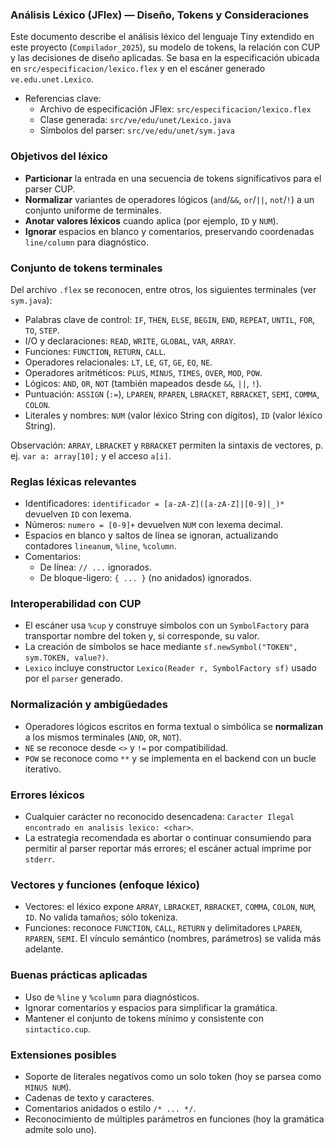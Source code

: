 ### Análisis Léxico (JFlex) — Diseño, Tokens y Consideraciones

Este documento describe el análisis léxico del lenguaje Tiny extendido en este proyecto (`Compilador_2025`), su modelo de tokens, la relación con CUP y las decisiones de diseño aplicadas. Se basa en la especificación ubicada en `src/especificacion/lexico.flex` y en el escáner generado `ve.edu.unet.Lexico`.

- Referencias clave:
  - Archivo de especificación JFlex: `src/especificacion/lexico.flex`
  - Clase generada: `src/ve/edu/unet/Lexico.java`
  - Símbolos del parser: `src/ve/edu/unet/sym.java`

### Objetivos del léxico
- **Particionar** la entrada en una secuencia de tokens significativos para el parser CUP.
- **Normalizar** variantes de operadores lógicos (`and`/`&&`, `or`/`||`, `not`/`!`) a un conjunto uniforme de terminales.
- **Anotar valores léxicos** cuando aplica (por ejemplo, `ID` y `NUM`).
- **Ignorar** espacios en blanco y comentarios, preservando coordenadas `line/column` para diagnóstico.

### Conjunto de tokens terminales
Del archivo `.flex` se reconocen, entre otros, los siguientes terminales (ver `sym.java`):
- Palabras clave de control: `IF`, `THEN`, `ELSE`, `BEGIN`, `END`, `REPEAT`, `UNTIL`, `FOR`, `TO`, `STEP`.
- I/O y declaraciones: `READ`, `WRITE`, `GLOBAL`, `VAR`, `ARRAY`.
- Funciones: `FUNCTION`, `RETURN`, `CALL`.
- Operadores relacionales: `LT`, `LE`, `GT`, `GE`, `EQ`, `NE`.
- Operadores aritméticos: `PLUS`, `MINUS`, `TIMES`, `OVER`, `MOD`, `POW`.
- Lógicos: `AND`, `OR`, `NOT` (también mapeados desde `&&`, `||`, `!`).
- Puntuación: `ASSIGN` (`:=`), `LPAREN`, `RPAREN`, `LBRACKET`, `RBRACKET`, `SEMI`, `COMMA`, `COLON`.
- Literales y nombres: `NUM` (valor léxico String con dígitos), `ID` (valor léxico String).

Observación: `ARRAY`, `LBRACKET` y `RBRACKET` permiten la sintaxis de vectores, p. ej. `var a: array[10];` y el acceso `a[i]`.

### Reglas léxicas relevantes
- Identificadores: `identificador = [a-zA-Z]([a-zA-Z]|[0-9]|_)*` devuelven `ID` con lexema.
- Números: `numero = [0-9]+` devuelven `NUM` con lexema decimal.
- Espacios en blanco y saltos de línea se ignoran, actualizando contadores `lineanum`, `%line`, `%column`.
- Comentarios:
  - De línea: `// ...` ignorados.
  - De bloque-ligero: `{ ... }` (no anidados) ignorados.

### Interoperabilidad con CUP
- El escáner usa `%cup` y construye símbolos con un `SymbolFactory` para transportar nombre del token y, si corresponde, su valor.
- La creación de símbolos se hace mediante `sf.newSymbol("TOKEN", sym.TOKEN, value?)`.
- `Lexico` incluye constructor `Lexico(Reader r, SymbolFactory sf)` usado por el `parser` generado.

### Normalización y ambigüedades
- Operadores lógicos escritos en forma textual o simbólica se **normalizan** a los mismos terminales (`AND`, `OR`, `NOT`).
- `NE` se reconoce desde `<>` y `!=` por compatibilidad.
- `POW` se reconoce como `**` y se implementa en el backend con un bucle iterativo.

### Errores léxicos
- Cualquier carácter no reconocido desencadena: `Caracter Ilegal encontrado en analisis lexico: <char>`.
- La estrategia recomendada es abortar o continuar consumiendo para permitir al parser reportar más errores; el escáner actual imprime por `stderr`.

### Vectores y funciones (enfoque léxico)
- Vectores: el léxico expone `ARRAY`, `LBRACKET`, `RBRACKET`, `COMMA`, `COLON`, `NUM`, `ID`. No valida tamaños; sólo tokeniza.
- Funciones: reconoce `FUNCTION`, `CALL`, `RETURN` y delimitadores `LPAREN`, `RPAREN`, `SEMI`. El vínculo semántico (nombres, parámetros) se valida más adelante.

### Buenas prácticas aplicadas
- Uso de `%line` y `%column` para diagnósticos.
- Ignorar comentarios y espacios para simplificar la gramática.
- Mantener el conjunto de tokens mínimo y consistente con `sintactico.cup`.

### Extensiones posibles
- Soporte de literales negativos como un solo token (hoy se parsea como `MINUS NUM`).
- Cadenas de texto y caracteres.
- Comentarios anidados o estilo `/* ... */`.
- Reconocimiento de múltiples parámetros en funciones (hoy la gramática admite solo uno).